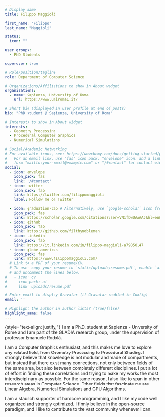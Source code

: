 ```yaml
---
# Display name
title: Filippo Maggioli

first_name: "Filippo"
last_name: "Maggioli"

status:
  icon: ""

user_groups:
  - PhD Students

superuser: true

# Role/position/tagline
role: Department of Computer Science

# Organizations/Affiliations to show in About widget
organizations:
  - name: Sapienza, University of Rome
    url: https://www.uniroma1.it/

# Short bio (displayed in user profile at end of posts)
bio: "PhD student @ Sapienza, University of Rome"

# Interests to show in About widget
interests:
  - Geometry Processing
  - Procedural Computer Graphics
  - Numerical Simulations

# Social/Academic Networking
# For available icons, see: https://wowchemy.com/docs/getting-started/page-builder/#icons
#   For an email link, use "fas" icon pack, "envelope" icon, and a link in the
#   form "mailto:your-email@example.com" or "/#contact" for contact widget.
social:
  - icon: envelope
    icon_pack: fas
    link: '/#contact'
  - icon: twitter
    icon_pack: fab
    link: https://twitter.com/filippomaggioli
    label: Follow me on Twitter

  - icon: graduation-cap # Alternatively, use `google-scholar` icon from `ai` icon pack
    icon_pack: fas
    link: https://scholar.google.com/citations?user=VN1fbwUAAAAJ&hl=en&oi=ao
  - icon: github
    icon_pack: fab
    link: https://github.com/filthynobleman
  - icon: linkedin
    icon_pack: fab
    link: https://it.linkedin.com/in/filippo-maggioli-a79850147
  - icon: globe-americas
    icon_pack: fas
    link: https://www.filippomaggioli.com/
  # Link to a PDF of your resume/CV.
  # To use: copy your resume to `static/uploads/resume.pdf`, enable `ai` icons in `params.yaml`,
  # and uncomment the lines below.
#   - icon: cv
#     icon_pack: ai
#     link: uploads/resume.pdf

# Enter email to display Gravatar (if Gravatar enabled in Config)
email: ''

# Highlight the author in author lists? (true/false)
highlight_name: false
---
```



{style="text-align: justify;"}
I am a Ph.D. student at Sapienza - University of Rome and I am part of the GLADIA research
group, under the supervision of professor Emanuele Rodolà.

I am a Computer Graphics enthusiast, and this makes me love to explore any related field, from
Geometry Processing to Procedural Shading.
I strongly believe that knowledge is not modular and made of compartments, but instead
that there exist many connections, not only between fields of the same area, but also between
completely different disciplines. I put a lot of effort in finding these correlations and trying to
make my works the most interdisciplinary as possible.
For the same reason, I also like to span in other research areas in Computer Science. Other
fields that fascinate me are Linear Algebra, Numerical Simulations and GPU Algorithms.

I am a staunch supporter of hardcore programming, and I like my code well organized and
strongly optimized. I firmly believe in the open-source paradigm, and I like to contribute
to the vast community whenever I can.
